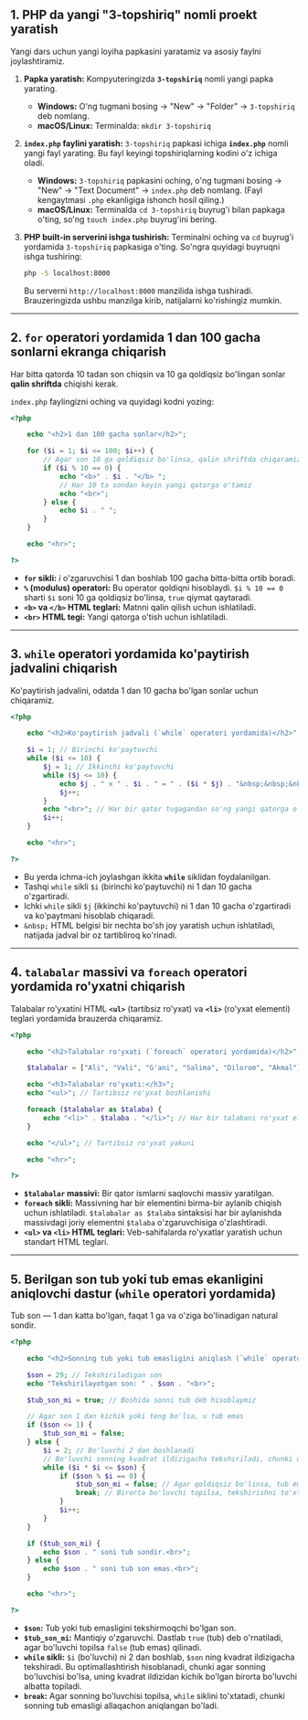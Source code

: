 ## 1\. PHP da yangi "3-topshiriq" nomli proekt yaratish

Yangi dars uchun yangi loyiha papkasini yaratamiz va asosiy faylni joylashtiramiz.

1.  **Papka yaratish:** Kompyuteringizda **`3-topshiriq`** nomli yangi papka yarating.

      * **Windows:** O'ng tugmani bosing -\> "New" -\> "Folder" -\> `3-topshiriq` deb nomlang.
      * **macOS/Linux:** Terminalda: `mkdir 3-topshiriq`

2.  **`index.php` faylini yaratish:** `3-topshiriq` papkasi ichiga **`index.php`** nomli yangi fayl yarating. Bu fayl keyingi topshiriqlarning kodini o'z ichiga oladi.

      * **Windows:** `3-topshiriq` papkasini oching, o'ng tugmani bosing -\> "New" -\> "Text Document" -\> `index.php` deb nomlang. (Fayl kengaytmasi `.php` ekanligiga ishonch hosil qiling.)
      * **macOS/Linux:** Terminalda `cd 3-topshiriq` buyrug'i bilan papkaga o'ting, so'ng `touch index.php` buyrug'ini bering.

3.  **PHP built-in serverini ishga tushirish:**
    Terminalni oching va `cd` buyrug'i yordamida `3-topshiriq` papkasiga o'ting. So'ngra quyidagi buyruqni ishga tushiring:

    ```bash
    php -S localhost:8000
    ```

    Bu serverni `http://localhost:8000` manzilida ishga tushiradi. Brauzeringizda ushbu manzilga kirib, natijalarni ko'rishingiz mumkin.

-----

## 2\. `for` operatori yordamida 1 dan 100 gacha sonlarni ekranga chiqarish

Har bitta qatorda 10 tadan son chiqsin va 10 ga qoldiqsiz bo'lingan sonlar **qalin shriftda** chiqishi kerak.

`index.php` faylingizni oching va quyidagi kodni yozing:

```php
<?php

    echo "<h2>1 dan 100 gacha sonlar</h2>";

    for ($i = 1; $i <= 100; $i++) {
        // Agar son 10 ga qoldiqsiz bo'linsa, qalin shriftda chiqaramiz
        if ($i % 10 == 0) {
            echo "<b>" . $i . "</b> ";
            // Har 10 ta sondan keyin yangi qatorga o'tamiz
            echo "<br>";
        } else {
            echo $i . " ";
        }
    }

    echo "<hr>";

?>
```

  * **`for` sikli:** $i$ o'zgaruvchisi 1 dan boshlab 100 gacha bitta-bitta ortib boradi.
  * **`%` (modulus) operatori:** Bu operator qoldiqni hisoblaydi. `$i % 10 == 0` sharti `$i` soni 10 ga qoldiqsiz bo'linsa, `true` qiymat qaytaradi.
  * **`<b>` va `</b>` HTML teglari:** Matnni qalin qilish uchun ishlatiladi.
  * **`<br>` HTML tegi:** Yangi qatorga o'tish uchun ishlatiladi.

-----

## 3\. `while` operatori yordamida ko'paytirish jadvalini chiqarish

Ko'paytirish jadvalini, odatda 1 dan 10 gacha bo'lgan sonlar uchun chiqaramiz.

```php
<?php

    echo "<h2>Ko'paytirish jadvali (`while` operatori yordamida)</h2>";

    $i = 1; // Birinchi ko'paytuvchi
    while ($i <= 10) {
        $j = 1; // Ikkinchi ko'paytuvchi
        while ($j <= 10) {
            echo $j . " x " . $i . " = " . ($i * $j) . "&nbsp;&nbsp;&nbsp;&nbsp;"; // &nbsp; bo'sh joy qo'yish uchun
            $j++;
        }
        echo "<br>"; // Har bir qator tugagandan so'ng yangi qatorga o'tish
        $i++;
    }

    echo "<hr>";

?>
```

  * Bu yerda ichma-ich joylashgan ikkita **`while`** siklidan foydalanilgan.
  * Tashqi `while` sikli `$i` (birinchi ko'paytuvchi) ni 1 dan 10 gacha o'zgartiradi.
  * Ichki `while` sikli `$j` (ikkinchi ko'paytuvchi) ni 1 dan 10 gacha o'zgartiradi va ko'paytmani hisoblab chiqaradi.
  * `&nbsp;` HTML belgisi bir nechta bo'sh joy yaratish uchun ishlatiladi, natijada jadval bir oz tartibliroq ko'rinadi.

-----

## 4\. `talabalar` massivi va `foreach` operatori yordamida ro'yxatni chiqarish

Talabalar ro'yxatini HTML **`<ul>`** (tartibsiz ro'yxat) va **`<li>`** (ro'yxat elementi) teglari yordamida brauzerda chiqaramiz.

```php
<?php

    echo "<h2>Talabalar ro'yxati (`foreach` operatori yordamida)</h2>";

    $talabalar = ["Ali", "Vali", "G'ani", "Salima", "Dilorom", "Akmal"];

    echo "<h3>Talabalar ro'yxati:</h3>";
    echo "<ul>"; // Tartibsiz ro'yxat boshlanishi

    foreach ($talabalar as $talaba) {
        echo "<li>" . $talaba . "</li>"; // Har bir talabani ro'yxat elementi sifatida chiqarish
    }

    echo "</ul>"; // Tartibsiz ro'yxat yakuni

    echo "<hr>";

?>
```

  * **`$talabalar` massivi:** Bir qator ismlarni saqlovchi massiv yaratilgan.
  * **`foreach` sikli:** Massivning har bir elementini birma-bir aylanib chiqish uchun ishlatiladi. `$talabalar as $talaba` sintaksisi har bir aylanishda massivdagi joriy elementni `$talaba` o'zgaruvchisiga o'zlashtiradi.
  * **`<ul>` va `<li>` HTML teglari:** Veb-sahifalarda ro'yxatlar yaratish uchun standart HTML teglari.

-----

## 5\. Berilgan son tub yoki tub emas ekanligini aniqlovchi dastur (`while` operatori yordamida)

Tub son — 1 dan katta bo'lgan, faqat 1 ga va o'ziga bo'linadigan natural sondir.

```php
<?php

    echo "<h2>Sonning tub yoki tub emasligini aniqlash (`while` operatori yordamida)</h2>";

    $son = 29; // Tekshiriladigan son
    echo "Tekshirilayotgan son: " . $son . "<br>";

    $tub_son_mi = true; // Boshida sonni tub deb hisoblaymiz

    // Agar son 1 dan kichik yoki teng bo'lsa, u tub emas
    if ($son <= 1) {
        $tub_son_mi = false;
    } else {
        $i = 2; // Bo'luvchi 2 dan boshlanadi
        // Bo'luvchi sonning kvadrat ildizigacha tekshiriladi, chunki undan keyingi bo'luvchilar allaqachon tekshirilgan bo'ladi
        while ($i * $i <= $son) {
            if ($son % $i == 0) {
                $tub_son_mi = false; // Agar qoldiqsiz bo'linsa, tub emas
                break; // Birorta bo'luvchi topilsa, tekshirishni to'xtatish
            }
            $i++;
        }
    }

    if ($tub_son_mi) {
        echo $son . " soni tub sondir.<br>";
    } else {
        echo $son . " soni tub son emas.<br>";
    }

    echo "<hr>";

?>
```

  * **`$son`:** Tub yoki tub emasligini tekshirmoqchi bo'lgan son.
  * **`$tub_son_mi`:** Mantiqiy o'zgaruvchi. Dastlab `true` (tub) deb o'rnatiladi, agar bo'luvchi topilsa `false` (tub emas) qilinadi.
  * **`while` sikli:** `$i` (bo'luvchi) ni 2 dan boshlab, `$son` ning kvadrat ildizigacha tekshiradi. Bu optimallashtirish hisoblanadi, chunki agar sonning bo'luvchisi bo'lsa, uning kvadrat ildizidan kichik bo'lgan birorta bo'luvchi albatta topiladi.
  * **`break`:** Agar sonning bo'luvchisi topilsa, `while` siklini to'xtatadi, chunki sonning tub emasligi allaqachon aniqlangan bo'ladi.